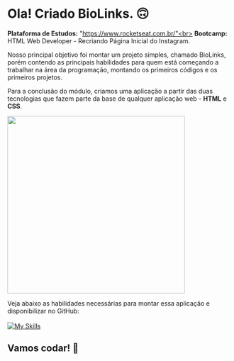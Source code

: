 # Ola! Criado BioLinks. 🙃

<strong>Plataforma de Estudos:</strong> "https://www.rocketseat.com.br/"<br>
<strong>Bootcamp:</strong> HTML Web Developer - Recriando Página Inicial do Instagram.

Nosso principal objetivo foi montar um projeto simples, chamado BioLinks, porém contendo as principais habilidades para quem está começando a trabalhar na área da programação, montando os primeiros códigos e os primeiros projetos.

Para a conclusão do módulo, criamos uma aplicação a partir das duas tecnologias que fazem parte da base de qualquer aplicação web - <strong>HTML</strong> e <strong>CSS</strong>.

<div align="left">
<img src="https://user-images.githubusercontent.com/25811685/177830606-764edf81-4528-46cd-a72d-6be63dc19244.png" width="400px" />
</div>

Veja abaixo as habilidades necessárias para montar essa aplicação e disponibilizar no GitHub: </br></br>
[![My Skills](https://skillicons.dev/icons?i=html,css,git)](https://skillicons.dev)

## Vamos codar! 🚀
